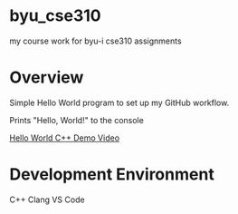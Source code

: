 # byu_cse310
my course work for byu-i cse310 assignments
# Overview

Simple Hello World program to set up my GitHub workflow.

Prints "Hello, World!" to the console

[Hello World C++ Demo Video](https://youtu.be/clivex6L4tU)

# Development Environment
C++
Clang
VS Code
